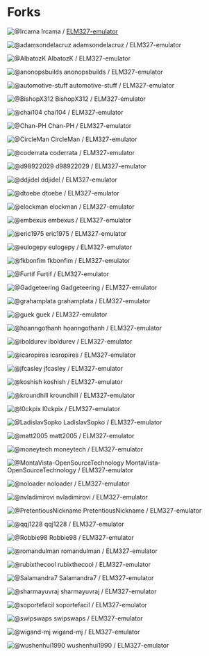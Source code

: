 # Forks

![@Ircama](https://avatars.githubusercontent.com/u/8292987?s=32\&v=4) Ircama / [ELM327-emulator](broken-reference)

![@adamsondelacruz](https://avatars.githubusercontent.com/u/7121644?s=32\&v=4) adamsondelacruz / ELM327-emulator

![@AlbatozK](https://avatars.githubusercontent.com/u/4591303?s=32\&v=4) AlbatozK / ELM327-emulator

![@anonopsbuilds](https://avatars.githubusercontent.com/u/15871142?s=32\&v=4) anonopsbuilds / ELM327-emulator

![@automotive-stuff](https://avatars.githubusercontent.com/u/88586456?s=32\&v=4) automotive-stuff / ELM327-emulator

![@BishopX312](https://avatars.githubusercontent.com/u/72677340?s=32\&v=4) BishopX312 / ELM327-emulator

![@chai104](https://avatars.githubusercontent.com/u/13060589?s=32\&v=4) chai104 / ELM327-emulator

![@Chan-PH](https://avatars.githubusercontent.com/u/14810134?s=32\&v=4) Chan-PH / ELM327-emulator

![@CircleMan](https://avatars.githubusercontent.com/u/13863341?s=32\&v=4) CircleMan / ELM327-emulator

![@coderrata](https://avatars.githubusercontent.com/u/47377983?s=32\&v=4) coderrata / ELM327-emulator

![@d98922029](https://avatars.githubusercontent.com/u/46286114?s=32\&v=4) d98922029 / ELM327-emulator

![@ddjidel](https://avatars.githubusercontent.com/u/537895?s=32\&v=4) ddjidel / ELM327-emulator

![@dtoebe](https://avatars.githubusercontent.com/u/390097?s=32\&v=4) dtoebe / ELM327-emulator

![@elockman](https://avatars.githubusercontent.com/u/8911455?s=32\&v=4) elockman / ELM327-emulator

![@embexus](https://avatars.githubusercontent.com/u/8821484?s=32\&v=4) embexus / ELM327-emulator

![@eric1975](https://avatars.githubusercontent.com/u/4637898?s=32\&v=4) eric1975 / ELM327-emulator

![@eulogepy](https://avatars.githubusercontent.com/u/31008207?s=32\&v=4) eulogepy / ELM327-emulator

![@fkbonfim](https://avatars.githubusercontent.com/u/10093021?s=32\&v=4) fkbonfim / ELM327-emulator

![@Furtif](https://avatars.githubusercontent.com/u/11375035?s=32\&v=4) Furtif / ELM327-emulator

![@Gadgeteering](https://avatars.githubusercontent.com/u/6560476?s=32\&v=4) Gadgeteering / ELM327-emulator

![@grahamplata](https://avatars.githubusercontent.com/u/10507065?s=32\&v=4) grahamplata / ELM327-emulator

![@guek](https://avatars.githubusercontent.com/u/15341029?s=32\&v=4) guek / ELM327-emulator

![@hoanngothanh](https://avatars.githubusercontent.com/u/7513768?s=32\&v=4) hoanngothanh / ELM327-emulator

![@iboldurev](https://avatars.githubusercontent.com/u/17103170?s=32\&v=4) iboldurev / ELM327-emulator

![@icaropires](https://avatars.githubusercontent.com/u/18473249?s=32\&v=4) icaropires / ELM327-emulator

![@jfcasley](https://avatars.githubusercontent.com/u/2440307?s=32\&v=4) jfcasley / ELM327-emulator

![@koshish](https://avatars.githubusercontent.com/u/19833048?s=32\&v=4) koshish / ELM327-emulator

![@kroundhill](https://avatars.githubusercontent.com/u/49730310?s=32\&v=4) kroundhill / ELM327-emulator

![@l0ckpix](https://avatars.githubusercontent.com/u/4255103?s=32\&v=4) l0ckpix / ELM327-emulator

![@LadislavSopko](https://avatars.githubusercontent.com/u/11992326?s=32\&v=4) LadislavSopko / ELM327-emulator

![@matt2005](https://avatars.githubusercontent.com/u/2693534?s=32\&v=4) matt2005 / ELM327-emulator

![@moneytech](https://avatars.githubusercontent.com/u/7409644?s=32\&v=4) moneytech / ELM327-emulator

![@MontaVista-OpenSourceTechnology](https://avatars.githubusercontent.com/u/25186007?s=32\&v=4) MontaVista-OpenSourceTechnology / ELM327-emulator

![@noloader](https://avatars.githubusercontent.com/u/3538226?s=32\&v=4) noloader / ELM327-emulator

![@nvladimirovi](https://avatars.githubusercontent.com/u/29869465?s=32\&v=4) nvladimirovi / ELM327-emulator

![@PretentiousNickname](https://avatars.githubusercontent.com/u/47892896?s=32\&v=4) PretentiousNickname / ELM327-emulator

![@qqj1228](https://avatars.githubusercontent.com/u/12061873?s=32\&v=4) qqj1228 / ELM327-emulator

![@Robbie98](https://avatars.githubusercontent.com/u/1495663?s=32\&v=4) Robbie98 / ELM327-emulator

![@romandulman](https://avatars.githubusercontent.com/u/47609139?s=32\&v=4) romandulman / ELM327-emulator

![@rubixthecool](https://avatars.githubusercontent.com/u/60490817?s=32\&v=4) rubixthecool / ELM327-emulator

![@Salamandra7](https://avatars.githubusercontent.com/u/20792222?s=32\&v=4) Salamandra7 / ELM327-emulator

![@sharmayuvraj](https://avatars.githubusercontent.com/u/48156510?s=32\&v=4) sharmayuvraj / ELM327-emulator

![@soportefacil](https://avatars.githubusercontent.com/u/3253861?s=32\&v=4) soportefacil / ELM327-emulator

![@swipswaps](https://avatars.githubusercontent.com/u/15093666?s=32\&v=4) swipswaps / ELM327-emulator

![@wigand-mj](https://avatars.githubusercontent.com/u/49884841?s=32\&v=4) wigand-mj / ELM327-emulator

![@wushenhui1990](https://avatars.githubusercontent.com/u/8371131?s=32\&v=4) wushenhui1990 / ELM327-emulator
